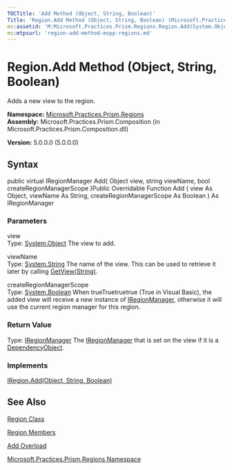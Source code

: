 ```yaml
---
TOCTitle: 'Add Method (Object, String, Boolean)'
Title: 'Region.Add Method (Object, String, Boolean) (Microsoft.Practices.Prism.Regions)'
ms:assetid: 'M:Microsoft.Practices.Prism.Regions.Region.Add(System.Object,System.String,System.Boolean)'
ms:mtpsurl: 'region-add-method-mspp-regions.md'
---
```


# Region.Add Method (Object, String, Boolean)

Adds a new view to the region.

**Namespace:** [Microsoft.Practices.Prism.Regions](https://msdn.microsoft.com/library/microsoft.practices.prism.regions)
**Assembly:** Microsoft.Practices.Prism.Composition (in Microsoft.Practices.Prism.Composition.dll)

**Version:** 5.0.0.0 (5.0.0.0)

## Syntax
public virtual IRegionManager Add( Object view, string viewName, bool createRegionManagerScope )Public Overridable Function Add ( view As Object, viewName As String, createRegionManagerScope As Boolean ) As IRegionManager

### Parameters

view  
Type: [System.Object](http://msdn.microsoft.com/en-us/library/e5kfa45b)
The view to add.

viewName  
Type: [System.String](http://msdn.microsoft.com/en-us/library/s1wwdcbf)
The name of the view. This can be used to retrieve it later by calling [GetView(String)](https://msdn.microsoft.com/library/microsoft.practices.prism.regions.iregion.getview(system.string)).

createRegionManagerScope  
Type: [System.Boolean](http://msdn.microsoft.com/en-us/library/a28wyd50)
When trueTruetruetrue (True in Visual Basic), the added view will receive a new instance of [IRegionManager](https://msdn.microsoft.com/library/microsoft.practices.prism.regions.iregionmanager), otherwise it will use the current region manager for this region.

### Return Value

Type: [IRegionManager](https://msdn.microsoft.com/library/microsoft.practices.prism.regions.iregionmanager)
The [IRegionManager](https://msdn.microsoft.com/library/microsoft.practices.prism.regions.iregionmanager) that is set on the view if it is a [DependencyObject](http://msdn.microsoft.com/en-us/library/ms589309).
### Implements

[IRegion.Add(Object, String, Boolean)](https://msdn.microsoft.com/library/microsoft.practices.prism.regions.iregion.add(system.object%2csystem.string%2csystem.boolean))

## See Also
[Region Class](https://msdn.microsoft.com/library/microsoft.practices.prism.regions.region)

[Region Members](https://msdn.microsoft.com/allmembers.t:microsoft.practices.prism.regions.region)

[Add Overload](https://msdn.microsoft.com/overload:microsoft.practices.prism.regions.region.add)

[Microsoft.Practices.Prism.Regions Namespace](https://msdn.microsoft.com/library/microsoft.practices.prism.regions)
